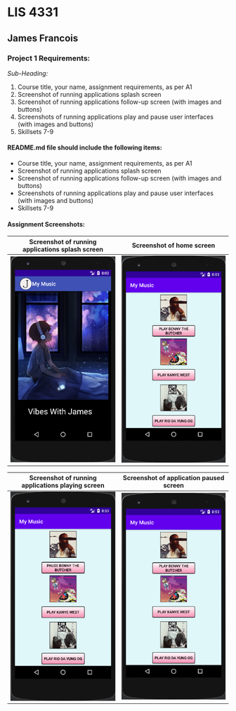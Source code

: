 # LIS 4331

## James Francois

### Project 1 Requirements:

*Sub-Heading:*

1. Course title, your name, assignment requirements, as per A1
2. Screenshot of running applications splash screen 
3. Screenshot of running applications follow-up screen (with images and buttons)
4. Screenshots of running applications play and pause user interfaces (with images and buttons)
5. Skillsets 7-9

#### README.md file should include the following items:

* Course title, your name, assignment requirements, as per A1 
* Screenshot of running applications splash screen
* Screenshot of running applications follow-up screen (with images and buttons)
* Screenshots of running applications play and pause user interfaces (with images and buttons)
* Skillsets 7-9

#### Assignment Screenshots:

| Screenshot of running applications splash screen | Screenshot of home screen |
| -------------- | --------------|
| ![Screenshot of running applications splash screen](img/splash.png) | ![Screenshot of home screen](img/home.png) |

| Screenshot of running applications playing screen | Screenshot of application paused screen |
| -------------- | --------------|
| ![Screenshot of running applications playing screen](img/play.png) | ![Screenshot of application paused screen](img/pause.png) |
